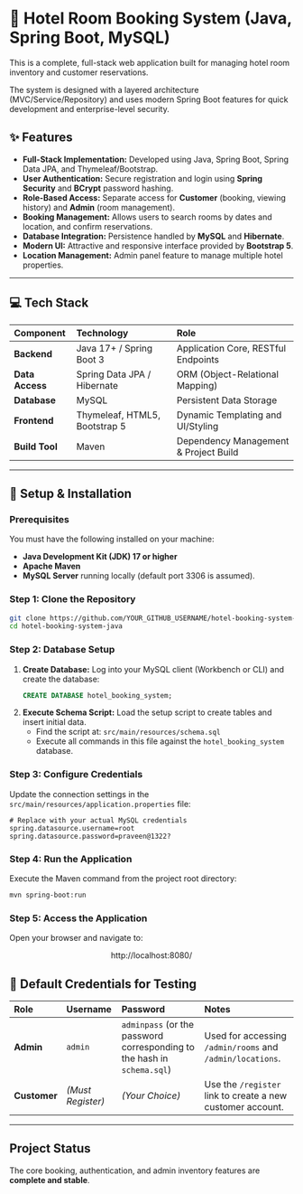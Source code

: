 # 🏨 Hotel Room Booking System (Java, Spring Boot, MySQL)

This is a complete, full-stack web application built for managing hotel room inventory and customer reservations.

The system is designed with a layered architecture (MVC/Service/Repository) and uses modern Spring Boot features for quick development and enterprise-level security.

## ✨ Features

  * **Full-Stack Implementation:** Developed using Java, Spring Boot, Spring Data JPA, and Thymeleaf/Bootstrap.
  * **User Authentication:** Secure registration and login using **Spring Security** and **BCrypt** password hashing.
  * **Role-Based Access:** Separate access for **Customer** (booking, viewing history) and **Admin** (room management).
  * **Booking Management:** Allows users to search rooms by dates and location, and confirm reservations.
  * **Database Integration:** Persistence handled by **MySQL** and **Hibernate**.
  * **Modern UI:** Attractive and responsive interface provided by **Bootstrap 5**.
  * **Location Management:** Admin panel feature to manage multiple hotel properties.

-----

## 💻 Tech Stack

| Component | Technology | Role |
| :--- | :--- | :--- |
| **Backend** | Java 17+ / Spring Boot 3 | Application Core, RESTful Endpoints |
| **Data Access** | Spring Data JPA / Hibernate | ORM (Object-Relational Mapping) |
| **Database** | MySQL | Persistent Data Storage |
| **Frontend** | Thymeleaf, HTML5, Bootstrap 5 | Dynamic Templating and UI/Styling |
| **Build Tool** | Maven | Dependency Management & Project Build |

-----

## 🚀 Setup & Installation

### Prerequisites

You must have the following installed on your machine:

  * **Java Development Kit (JDK) 17 or higher**
  * **Apache Maven**
  * **MySQL Server** running locally (default port 3306 is assumed).

### Step 1: Clone the Repository

```bash
git clone https://github.com/YOUR_GITHUB_USERNAME/hotel-booking-system-java.git
cd hotel-booking-system-java
```

### Step 2: Database Setup

1.  **Create Database:** Log into your MySQL client (Workbench or CLI) and create the database:
    ```sql
    CREATE DATABASE hotel_booking_system;
    ```
2.  **Execute Schema Script:** Load the setup script to create tables and insert initial data.
      * Find the script at: `src/main/resources/schema.sql`
      * Execute all commands in this file against the `hotel_booking_system` database.

### Step 3: Configure Credentials

Update the connection settings in the `src/main/resources/application.properties` file:

```properties
# Replace with your actual MySQL credentials
spring.datasource.username=root
spring.datasource.password=praveen@1322?
```

### Step 4: Run the Application

Execute the Maven command from the project root directory:

```bash
mvn spring-boot:run
```

### Step 5: Access the Application

Open your browser and navigate to:

$$\text{http://localhost:8080/}$$

## 🔑 Default Credentials for Testing

| Role | Username | Password | Notes |
| :--- | :--- | :--- | :--- |
| **Admin** | `admin` | `adminpass` (or the password corresponding to the hash in `schema.sql`) | Used for accessing `/admin/rooms` and `/admin/locations`. |
| **Customer** | *(Must Register)* | *(Your Choice)* | Use the `/register` link to create a new customer account. |

-----

## Project Status

The core booking, authentication, and admin inventory features are **complete and stable**.
